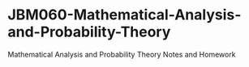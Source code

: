 # JBM060-Mathematical-Analysis-and-Probability-Theory
Mathematical Analysis and Probability Theory Notes and Homework
